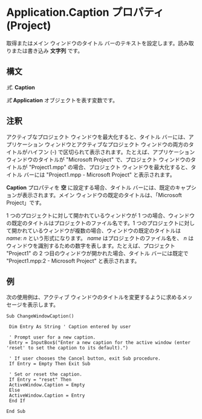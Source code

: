 
# Application.Caption プロパティ (Project)

取得またはメイン ウィンドウのタイトル バーのテキストを設定します。読み取りまたは書き込み **文字列** です。


## 構文

 _式_. **Caption**

 _式_ **Application** オブジェクトを表す変数です。


## 注釈

アクティブなプロジェクト ウィンドウを最大化すると、タイトル バーには、アプリケーション ウィンドウとアクティブなプロジェクト ウィンドウの両方のタイトルがハイフン (-) で区切られて表示されます。たとえば、アプリケーション ウィンドウのタイトルが "Microsoft Project" で、プロジェクト ウィンドウのタイトルが "Project1.mpp" の場合、プロジェクト ウィンドウを最大化すると、タイトル バーには "Project1.mpp - Microsoft Project" と表示されます。

 **Caption** プロパティを **空** に設定する場合、タイトル バーには、既定のキャプションが表示されます。メイン ウィンドウの既定のタイトルは、「Microsoft Project」です。



1 つのプロジェクトに対して開かれているウィンドウが 1 つの場合、ウィンドウの既定のタイトルはプロジェクトのファイル名です。1 つのプロジェクトに対して開かれているウィンドウが複数の場合、ウィンドウの既定のタイトルは  _name_: _n_ という形式になります。 _name_ はプロジェクトのファイル名を、 _n_ はウィンドウを識別するための数字を表します。たとえば、プロジェクト "Project1" の 2 つ目のウィンドウが開かれた場合、タイトル バーには既定で "Project1.mpp:2 - Microsoft Project" と表示されます。


## 例

次の使用例は、アクティブ ウィンドウのタイトルを変更するように求めるメッセージを表示します。


```
Sub ChangeWindowCaption() 
 
 Dim Entry As String ' Caption entered by user 
 
 ' Prompt user for a new caption. 
 Entry = InputBox$("Enter a new caption for the active window (enter 'reset' to set the caption to its default).") 
 
 ' If user chooses the Cancel button, exit Sub procedure. 
 If Entry = Empty Then Exit Sub 
 
 ' Set or reset the caption. 
 If Entry = "reset" Then 
 ActiveWindow.Caption = Empty 
 Else 
 ActiveWindow.Caption = Entry 
 End If 
 
End Sub
```


